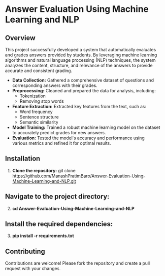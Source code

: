 # **Answer Evaluation Using Machine Learning and NLP**

## **Overview**
This project successfully developed a system that automatically evaluates and grades answers provided by students. By leveraging machine learning algorithms and natural language processing (NLP) techniques, the system analyzes the content, structure, and relevance of the answers to provide accurate and consistent grading.

- **Data Collection:** Gathered a comprehensive dataset of questions and corresponding answers with their grades.
- **Preprocessing:** Cleaned and prepared the data for analysis, including:
  - Tokenization
  - Removing stop words
- **Feature Extraction:** Extracted key features from the text, such as:
  - Word frequency
  - Sentence structure
  - Semantic similarity
- **Model Training:** Trained a robust machine learning model on the dataset to accurately predict grades for new answers.
- **Evaluation:** Tested the model's accuracy and performance using various metrics and refined it for optimal results.

## **Installation**
1. **Clone the repository:**
   git clone https://github.com/ManashPratimBaro/Answer-Evaluation-Using-Machine-Learning-and-NLP.git
   
## **Navigate to the project directory:**
2. **cd Answer-Evaluation-Using-Machine-Learning-and-NLP**

## **Install the required dependencies:**
3. **pip install -r requirements.txt**

## **Contributing**
Contributions are welcome! Please fork the repository and create a pull request with your changes.
